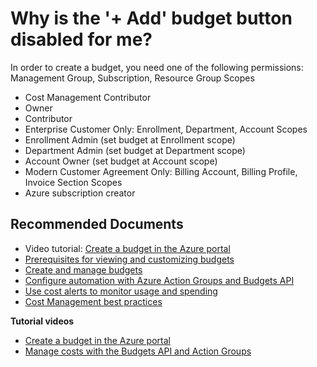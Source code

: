 <properties
	articleId="Budgets-budgets"
	articleTags="costmanagement,budgets"
	pageTitle="Why is the +Add budget button disabled for me?"
	description="Budgets-add budgets"
	displayOrder="5"
	authors="prdasneo"
	ms.author="prdasneo"
	selfHelpType="resource"
	service="microsoft.costmanagement"
	resource="budgets"
	resourceTags=""
	productPesIds="15659"
	supportTopicIds="32615285"
	cloudEnvironments="Public, Blackforest, Fairfax, Mooncake"
	ownershipId="ASMS_Billing"
/>

# Why is the '+ Add' budget button disabled for me? 

In order to create a budget, you need one of the following permissions:<br>
Management Group, Subscription, Resource Group Scopes<br>

* Cost Management Contributor
* Owner
* Contributor
* Enterprise Customer Only: Enrollment, Department, Account Scopes
* Enrollment Admin (set budget at Enrollment scope)
* Department Admin (set budget at Department scope)
* Account Owner (set budget at Account scope)
* Modern Customer Agreement Only: Billing Account, Billing Profile, Invoice Section Scopes
* Azure subscription creator 


## **Recommended Documents**

* Video tutorial: [Create a budget in the Azure portal](https://www.youtube.com/watch?v=ExIVG_Gr45A&t=4s)<br>
* [Prerequisites for viewing and customizing budgets](https://docs.microsoft.com/azure/cost-management/tutorial-acm-create-budgets#prerequisites)<br>
* [Create and manage budgets](https://docs.microsoft.com/azure/cost-management/tutorial-acm-create-budgets#create-a-budget-in-the-azure-portal)<br>
* [Configure automation with Azure Action Groups and Budgets API](https://docs.microsoft.com/azure/cost-management/tutorial-acm-create-budgets#trigger-an-action-group)<br>
* [Use cost alerts to monitor usage and spending](https://docs.microsoft.com/azure/cost-management/cost-mgt-alerts-monitor-usage-spending)<br>
* [Cost Management best practices](https://docs.microsoft.com/azure/cost-management/cost-mgt-best-practices)<br>

**Tutorial videos**
* [Create a budget in the Azure portal](https://www.youtube.com/watch?v=ExIVG_Gr45A&t=4s)<br>
* [Manage costs with the Budgets API and Action Groups](https://www.youtube.com/watch?v=bIhbWyWeNh8&t=3s)
